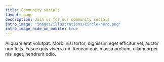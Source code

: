 ```yaml
---
title: Community socials
layout: page
description: Join us for our community socials
intro_image: "images/illustrations/circle-hero.png"
intro_image_hide_on_mobile: true
---
```


Aliquam erat volutpat. Morbi nisl tortor, dignissim eget efficitur vel, auctor non felis. Fusce quis viverra mi. Aenean quis massa pretium, ullamcorper nisi eget, hendrerit odio.
